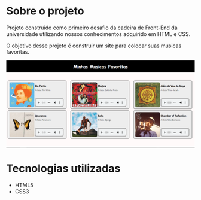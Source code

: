 # Sobre o projeto

Projeto construido como primeiro desafio da cadeira de Front-End da universidade utilizando nossos conhecimentos adquirido em HTML e CSS.

O objetivo desse projeto é construir um site para colocar suas musicas favoritas.

<img src="imagens/Site_Playlist.png" align="center"> 


# Tecnologias utilizadas
- HTML5
- CSS3

